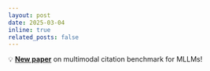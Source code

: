 ```yaml
---
layout: post
date: 2025-03-04
inline: true
related_posts: false
---
```


:bulb: [**New paper**](https://arxiv.org/abs/2503.02589) on multimodal citation benchmark for MLLMs!
